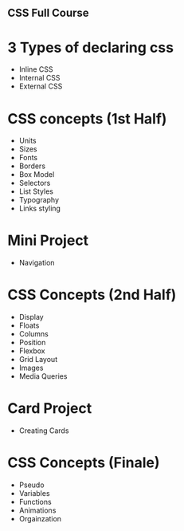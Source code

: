 ## CSS Full Course

# 3 Types of declaring css
- Inline CSS
- Internal CSS
- External CSS

# CSS concepts (1st Half)
- Units
- Sizes
- Fonts
- Borders
- Box Model
- Selectors
- List Styles
- Typography
- Links styling

# Mini Project
- Navigation

# CSS Concepts (2nd Half)
- Display
- Floats
- Columns
- Position
- Flexbox
- Grid Layout
- Images
- Media Queries

# Card Project
- Creating Cards

# CSS Concepts (Finale)
- Pseudo
- Variables
- Functions
- Animations
- Orgainzation